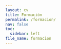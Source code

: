 ```yaml
---
layout: cv
title: Formación
permalink: /formacion/
nav: false
toc:
  sidebar: left
file_name: formacion
---
```


